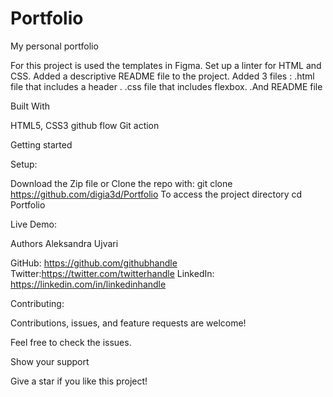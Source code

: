 # Portfolio
My personal portfolio

For this project is used the templates in Figma.
 Set up a linter for HTML and CSS. Added a descriptive README file to the project. Added 3 files :
.html file that includes a header .
.css file that includes flexbox.
.And README file

Built With

HTML5, CSS3
github flow
Git action

Getting started

Setup:

Download the Zip file or Clone the repo with:
git clone https://github.com/digia3d/Portfolio
To access the project directory
cd Portfolio

Live Demo: 

Authors
Aleksandra Ujvari

GitHub: https://github.com/githubhandle
Twitter:https://twitter.com/twitterhandle
LinkedIn: https://linkedin.com/in/linkedinhandle

Contributing:

Contributions, issues, and feature requests are welcome!

Feel free to check the issues.

Show your support

Give a star if you like this project!




